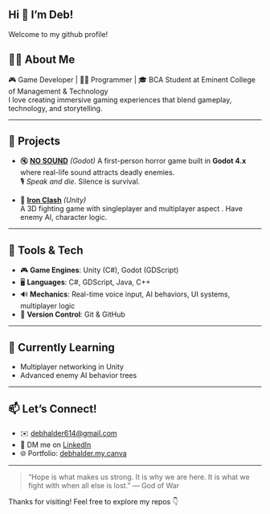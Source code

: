 ## Hi 👋  I’m Deb!

Welcome to my github profile!

## 🧍‍♂️ About Me

🎮 Game Developer | 👨‍💻 Programmer | 🎓 BCA Student at Eminent College of Management & Technology  
I love creating immersive gaming experiences that blend gameplay, technology, and storytelling.

---

## 💼 Projects

- 🔇 **[NO SOUND](https://github.com/DebAkuma/No-sound)**  *(Godot)* 
  A first-person horror game built in **Godot 4.x** where real-life sound attracts deadly enemies.  
  🎙️ *Speak and die.* Silence is survival.

- 🥋 **[Iron Clash](https://github.com/DebAkuma/Iron-Clash)** *(Unity)*  
  A 3D fighting game with singleplayer and multiplayer aspect . Have enemy AI, character logic.  

---

## 🔧 Tools & Tech

- 🎮 **Game Engines**: Unity (C#), Godot (GDScript)
- 🖥️ **Languages**: C#, GDScript, Java, C++
- 🔊 **Mechanics**: Real-time voice input, AI behaviors, UI systems, multiplayer logic
- 🔄 **Version Control**: Git & GitHub

---

## 🌱 Currently Learning

- Multiplayer networking in Unity  
- Advanced enemy AI behavior trees  

---

## 📫 Let’s Connect!

- ✉️ [debhalder614@gmail.com](mailto:debhalder614@gmail.com)
- 💬 DM me on [LinkedIn](https://www.linkedin.com/in/debhalder/)
- 🌐 Portfolio: [debhalder.my.canva](https://debhalder.my.canva.site/)

---

> “Hope is what makes us strong. It is why we are here. It is what we fight with when all else is lost.” — God of War

Thanks for visiting! Feel free to explore my repos 👇
